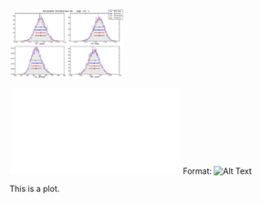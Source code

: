<p>
<img src="images/sbpl_-01-_L__ParamDistribution.pdf" style="width: 200px;"/>
 <em> </em>
</p>

![1](images/sbpl_-01-_L__ParamDistribution.pdf)
Format: ![Alt Text](url)

This is a plot.
